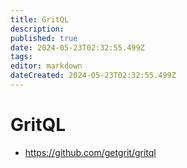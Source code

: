 ```yaml
---
title: GritQL
description: 
published: true
date: 2024-05-23T02:32:55.499Z
tags: 
editor: markdown
dateCreated: 2024-05-23T02:32:55.499Z
---
```


# GritQL

- <https://github.com/getgrit/gritql>
